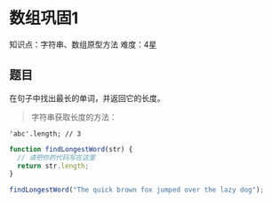 # 数组巩固1

知识点：字符串、数组原型方法
难度：4星

## 题目

在句子中找出最长的单词，并返回它的长度。

>字符串获取长度的方法：

```
'abc'.length; // 3
```

```js
function findLongestWord(str) {
  // 请把你的代码写在这里
  return str.length;
}

findLongestWord("The quick brown fox jumped over the lazy dog");
```
